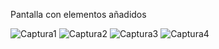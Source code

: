 Pantalla con elementos añadidos

![Captura1](https://user-images.githubusercontent.com/66332670/86067443-1e6fdc80-ba32-11ea-8b35-199e98097754.PNG)
![Captura2](https://user-images.githubusercontent.com/66332670/86067446-1fa10980-ba32-11ea-8e05-030d4c9f3327.PNG)
![Captura3](https://user-images.githubusercontent.com/66332670/86067449-2039a000-ba32-11ea-9bf9-54b58fff27b8.PNG)
![Captura4](https://user-images.githubusercontent.com/66332670/86067452-216acd00-ba32-11ea-92e2-0921840c96b7.PNG)
